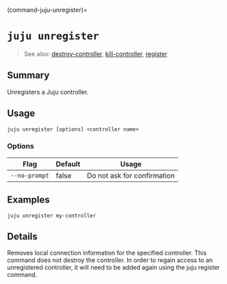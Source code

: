 (command-juju-unregister)=
# `juju unregister`
> See also: [destroy-controller](#destroy-controller), [kill-controller](#kill-controller), [register](#register)

## Summary
Unregisters a Juju controller.

## Usage
```juju unregister [options] <controller name>```

### Options
| Flag | Default | Usage |
| --- | --- | --- |
| `--no-prompt` | false | Do not ask for confirmation |

## Examples

    juju unregister my-controller


## Details

Removes local connection information for the specified controller.  This
command does not destroy the controller.  In order to regain access to an
unregistered controller, it will need to be added again using the juju register
command.